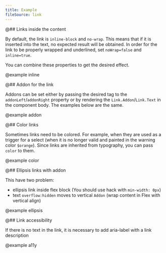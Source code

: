```yaml
---
title: Example
fileSource: link
---
```


@## Links inside the content

By default, the link is `inline-block` and `no-wrap`. This means that if it is inserted into the text, no expected result will be obtained. In order for the link to be properly wrapped and underlined, set `noWrap=false` and `inline=true`.

You can combine these properties to get the desired effect.

@example inline

@## Addon for the link

Addons can be set either by passing the desired tag to the `addonLeft`/`addonRight` property or by rendering the `Link.Addon`/`Link.Text` in the component body. The examples below are the same.

@example addon

@## Color links

Sometimes links need to be colored. For example, when they are used as a trigger for a select (when it is no longer valid and painted in the warning color `$orange`). Since links are inherited from typography, you can pass `color` to them.

@example color

@## Ellipsis links with addon

This have two problem:

- ellipsis link inside flex block (You should use hack with `min-width: 0px`)
- text `overflow:hidden` moves to vertical `Addon` (wrap content in Flex with vertical align)

@example ellipsis

@## Link accessibility

If there is no text in the link, it is necessary to add aria-label with a link description

@example a11y
